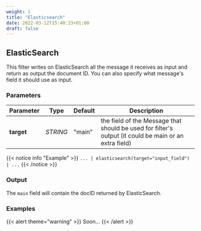 ```yaml
---
weight: 1
title: "Elasticsearch"
date: 2022-03-12T15:40:23+01:00
draft: false
---
```


## ElasticSearch

This filter writes on ElasticSearch all the message it receives as input and return as output the document ID.
You can also specify what message's field it should use as input.

### Parameters

| Parameter  | Type     | Default | Description                                                                                           |
|------------|----------|---------|-------------------------------------------------------------------------------------------------------|
| **target** | _STRING_ | "main"  | the field of the Message that should be used for filter's output (it could be main or an extra field) |

{{< notice info "Example" >}}
`... | elasticsearch(target="input_field") | ...`
{{< /notice >}}

### Output

The `main` field will contain the docID returned by ElasticSearch.

### Examples

{{< alert theme="warning" >}}
Soon...
{{< /alert >}} 